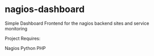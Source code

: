 nagios-dashboard
================

Simple Dashboard Frontend for the nagios backend sites and service monitoring

Project Requires:

Nagios
Python
PHP
